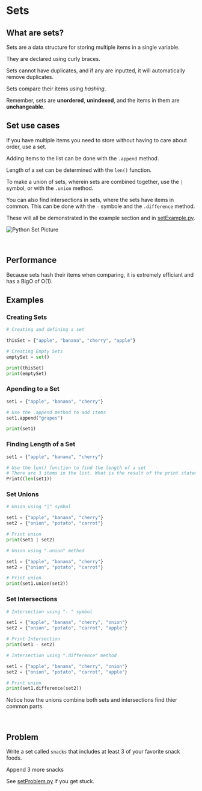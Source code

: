 # Sets

## What are sets?
Sets are a data structure for storing multiple items in a single variable.

They are declared using curly braces.

Sets cannot have duplicates, and if any are inputted, it will automatically remove duplicates.

Sets compare their items using *hashing*.

Remember, sets are **unordered**,  **unindexed**, and the items in them are **unchangeable**.
<br />

## Set use cases
If you have multiple items you need to store without having to care about order, use a set. 

Adding items to the list can be done with the `.append` method.

Length of a set can be determined with the `len()` function.

To make a union of sets, wherein sets are combined together, use the `|` symbol, or with the `.union` method.

You can also find intersections in sets, where the sets have items in common. This can be done with the `-` symbole and the `.difference` method.

These will all be demonstrated in the example section and in [setExample.py](./setExample.py).

![Python Set Picture](https://static.thegeekstuff.com/wp-content/uploads/2019/04/python-set.png)

<br />

## Performance
Because sets hash their items when comparing, it is extremely efficiant and has a BigO of O(1).

## Examples

### Creating Sets
``` python
# Creating and defining a set

thisSet = {"apple", "banana", "cherry", "apple"}

# Creating Empty Sets
emptySet = set()

print(thisSet)
print(emptySet)
```
### Apending to a Set
``` python
set1 = {"apple", "banana", "cherry"}

# Use the .append method to add items
set1.append("grapes")

print(set1)

```

### Finding Length of a Set
``` python
set1 = {"apple", "banana", "cherry"}

# Use the len() function to find the length of a set
# There are 3 items in the list. What is the result of the print statement?
Print((len(set1))
```

### Set Unions
``` python
# Union using "|" symbol

set1 = {"apple", "banana", "cherry"}
set2 = {"onion", "potato", "carrot"}

# Print union
print(set1 | set2)
```

``` python
# Union using ".union" method

set1 = {"apple", "banana", "cherry"}
set2 = {"onion", "potato", "carrot"}

# Print union
print(set1.union(set2))

```
### Set Intersections
``` python
# Intersection using "- " symbol

set1 = {"apple", "banana", "cherry", "onion"}
set2 = {"onion", "potato", "carrot", "apple"} 

# Print Intersection
print(set1 - set2)
```

``` python
# Intersection using ".difference" method

set1 = {"apple", "banana", "cherry", "onion"}
set2 = {"onion", "potato", "carrot", "apple"}

# Print union
print(set1.difference(set2))

```
Notice how the unions combine both sets and intersections find thier common parts.


<br />

## Problem
Write a set called `snacks` that includes at least 3 of your favorite snack foods. 

Append 3 more snacks 

See [setProblem.py](./setProblem.py) if you get stuck.